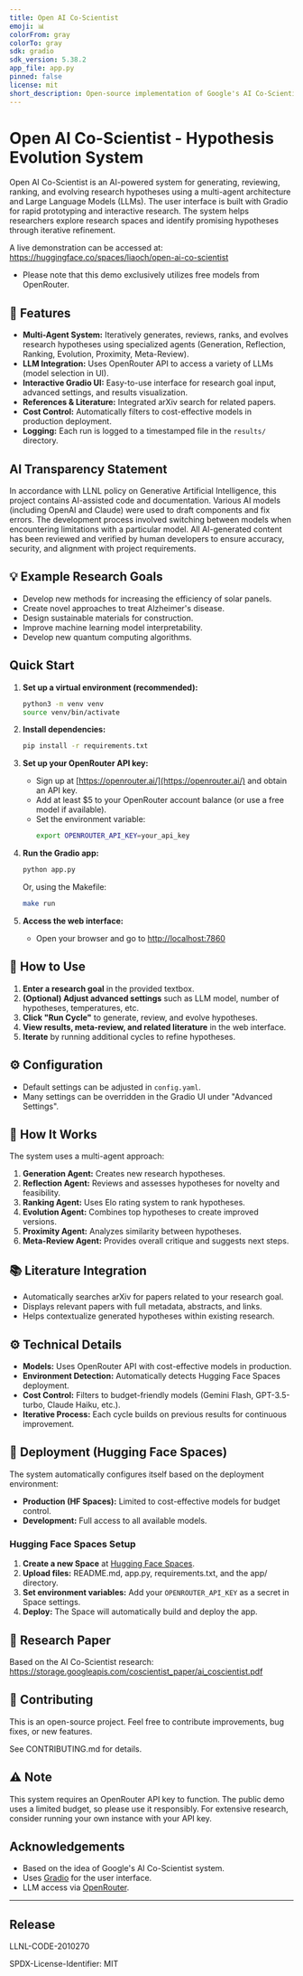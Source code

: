 ```yaml
---
title: Open AI Co-Scientist
emoji: 📊
colorFrom: gray
colorTo: gray
sdk: gradio
sdk_version: 5.38.2
app_file: app.py
pinned: false
license: mit
short_description: Open-source implementation of Google's AI Co-Scientist
---
```


# Open AI Co-Scientist - Hypothesis Evolution System

Open AI Co-Scientist is an AI-powered system for generating, reviewing, ranking, and evolving research hypotheses using a multi-agent architecture and Large Language Models (LLMs). The user interface is built with Gradio for rapid prototyping and interactive research. The system helps researchers explore research spaces and identify promising hypotheses through iterative refinement.

A live demonstration can be accessed at: https://huggingface.co/spaces/liaoch/open-ai-co-scientist
* Please note that this demo exclusively utilizes free models from OpenRouter.

## 🚀 Features

- **Multi-Agent System:** Iteratively generates, reviews, ranks, and evolves research hypotheses using specialized agents (Generation, Reflection, Ranking, Evolution, Proximity, Meta-Review).
- **LLM Integration:** Uses OpenRouter API to access a variety of LLMs (model selection in UI).
- **Interactive Gradio UI:** Easy-to-use interface for research goal input, advanced settings, and results visualization.
- **References & Literature:** Integrated arXiv search for related papers.
- **Cost Control:** Automatically filters to cost-effective models in production deployment.
- **Logging:** Each run is logged to a timestamped file in the `results/` directory.

## AI Transparency Statement

In accordance with LLNL policy on Generative Artificial Intelligence, this project contains AI-assisted code and documentation. Various AI models (including OpenAI and Claude) were used to draft components and fix errors. The development process involved switching between models when encountering limitations with a particular model. All AI-generated content has been reviewed and verified by human developers to ensure accuracy, security, and alignment with project requirements.

## 💡 Example Research Goals

- Develop new methods for increasing the efficiency of solar panels.
- Create novel approaches to treat Alzheimer's disease.
- Design sustainable materials for construction.
- Improve machine learning model interpretability.
- Develop new quantum computing algorithms.

## Quick Start

1. **Set up a virtual environment (recommended):**
    ```bash
    python3 -m venv venv
    source venv/bin/activate
    ```

2. **Install dependencies:**
    ```bash
    pip install -r requirements.txt
    ```

3. **Set up your OpenRouter API key:**
    - Sign up at [https://openrouter.ai/](https://openrouter.ai/) and obtain an API key.
    - Add at least $5 to your OpenRouter account balance (or use a free model if available).
    - Set the environment variable:
      ```bash
      export OPENROUTER_API_KEY=your_api_key
      ```

4. **Run the Gradio app:**
    ```bash
    python app.py
    ```
    Or, using the Makefile:
    ```bash
    make run
    ```

5. **Access the web interface:**
    - Open your browser and go to [http://localhost:7860](http://localhost:7860)

## 🎯 How to Use

1. **Enter a research goal** in the provided textbox.
2. **(Optional) Adjust advanced settings** such as LLM model, number of hypotheses, temperatures, etc.
3. **Click "Run Cycle"** to generate, review, and evolve hypotheses.
4. **View results, meta-review, and related literature** in the web interface.
5. **Iterate** by running additional cycles to refine hypotheses.

## ⚙️ Configuration

- Default settings can be adjusted in `config.yaml`.
- Many settings can be overridden in the Gradio UI under "Advanced Settings".

## 🧠 How It Works

The system uses a multi-agent approach:

1. **Generation Agent:** Creates new research hypotheses.
2. **Reflection Agent:** Reviews and assesses hypotheses for novelty and feasibility.
3. **Ranking Agent:** Uses Elo rating system to rank hypotheses.
4. **Evolution Agent:** Combines top hypotheses to create improved versions.
5. **Proximity Agent:** Analyzes similarity between hypotheses.
6. **Meta-Review Agent:** Provides overall critique and suggests next steps.

## 📚 Literature Integration

- Automatically searches arXiv for papers related to your research goal.
- Displays relevant papers with full metadata, abstracts, and links.
- Helps contextualize generated hypotheses within existing research.

## ⚙️ Technical Details

- **Models:** Uses OpenRouter API with cost-effective models in production.
- **Environment Detection:** Automatically detects Hugging Face Spaces deployment.
- **Cost Control:** Filters to budget-friendly models (Gemini Flash, GPT-3.5-turbo, Claude Haiku, etc.).
- **Iterative Process:** Each cycle builds on previous results for continuous improvement.

## 🔧 Deployment (Hugging Face Spaces)

The system automatically configures itself based on the deployment environment:

- **Production (HF Spaces):** Limited to cost-effective models for budget control.
- **Development:** Full access to all available models.

### Hugging Face Spaces Setup

1. **Create a new Space** at [Hugging Face Spaces](https://huggingface.co/spaces).
2. **Upload files:** README.md, app.py, requirements.txt, and the app/ directory.
3. **Set environment variables:** Add your `OPENROUTER_API_KEY` as a secret in Space settings.
4. **Deploy:** The Space will automatically build and deploy the app.

## 📖 Research Paper

Based on the AI Co-Scientist research: https://storage.googleapis.com/coscientist_paper/ai_coscientist.pdf

## 🤝 Contributing

This is an open-source project. Feel free to contribute improvements, bug fixes, or new features. 

See CONTRIBUTING.md for details. 

## ⚠️ Note

This system requires an OpenRouter API key to function. The public demo uses a limited budget, so please use it responsibly. For extensive research, consider running your own instance with your API key.


## Acknowledgements

- Based on the idea of Google's AI Co-Scientist system.
- Uses [Gradio](https://gradio.app/) for the user interface.
- LLM access via [OpenRouter](https://openrouter.ai/).

---

## Release

LLNL-CODE-2010270

SPDX-License-Identifier: MIT
